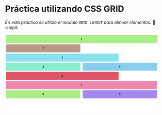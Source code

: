 # Práctica utilizando CSS GRID

*En esta práctica se utilizó el módulo* `GRID LAYOUT` *para alinear elementos.* :paw_prints: :shipit:

![Práctica con la cual se está aprendiendo el modelo de caja](IMG/grid.png)
